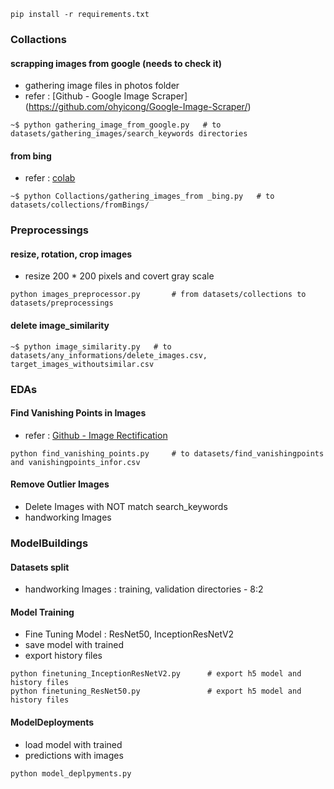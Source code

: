 ```
pip install -r requirements.txt
```
### Collactions
#### scrapping images from google  (needs to check it)
- gathering image files in photos folder
- refer : [Github - Google Image Scraper] (https://github.com/ohyicong/Google-Image-Scraper/)
```
~$ python gathering_image_from_google.py   # to datasets/gathering_images/search_keywords directories
```
#### from bing
- refer : [colab](https://colab.research.google.com/drive/1iu9Jwp45n8p15aF29qmehykKP6HLtJgx)
```
~$ python Collactions/gathering_images_from _bing.py   # to datasets/collections/fromBings/
```

### Preprocessings
#### resize, rotation, crop images 
- resize 200 * 200 pixels and covert gray scale
```
python images_preprocessor.py       # from datasets/collections to datasets/preprocessings
```
#### delete image_similarity
```
~$ python image_similarity.py   # to datasets/any_informations/delete_images.csv, target_images_withoutsimilar.csv
```

### EDAs
#### Find Vanishing Points in Images
- refer : [Github - Image Rectification](https://github.com/chsasank/Image-Rectification)
```
python find_vanishing_points.py     # to datasets/find_vanishingpoints and vanishingpoints_infor.csv
```
#### Remove Outlier Images  
- Delete Images with NOT match search_keywords
- handworking Images

### ModelBuildings
#### Datasets split
- handworking Images : training, validation directories - 8:2
#### Model Training
- Fine Tuning Model : ResNet50, InceptionResNetV2
- save model with trained
- export history files
```
python finetuning_InceptionResNetV2.py      # export h5 model and history files
python finetuning_ResNet50.py               # export h5 model and history files
```
#### ModelDeployments
- load model with trained
- predictions with images
```
python model_deplpyments.py
```

